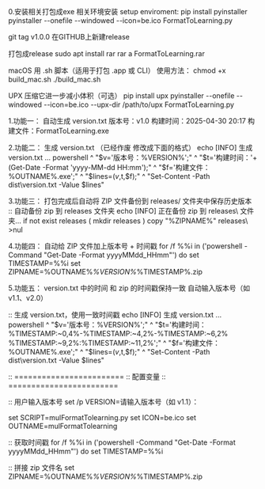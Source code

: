0.安装相关打包成exe 相关环境安装 setup enviroment:
pip install pyinstaller
pyinstaller --onefile --windowed --icon=be.ico FormatToLearning.py

git tag v1.0.0
在GITHUB上新建release

打包成release 
sudo apt install rar
rar a FormatToLearning.rar



macOS 用 .sh 脚本（适用于打包 .app 或 CLI）
使用方法：
chmod +x build_mac.sh
./build_mac.sh

UPX 压缩它进一步减小体积（可选）
pip install upx
pyinstaller --onefile --windowed --icon=be.ico --upx-dir /path/to/upx FormatToLearning.py


1.功能一：
自动生成 version.txt
版本号：v1.0
构建时间：2025-04-30 20:17
构建文件：FormatToLearning.exe

2.功能二：
生成 version.txt （已经作废 修改成下面的格式）
echo [INFO] 生成 version.txt ...
powershell ^
"$v='版本号：%VERSION%';" ^
"$t='构建时间：'+(Get-Date -Format 'yyyy-MM-dd HH:mm');" ^
"$f='构建文件：%OUTNAME%.exe';" ^
"$lines=($v,$t,$f);" ^
"Set-Content -Path dist\\version.txt -Value $lines"

3.功能三：
打包完成后自动将 ZIP 文件备份到 releases/ 文件夹中保存历史版本
:: 自动备份 zip 到 releases 文件夹
echo [INFO] 正在备份 zip 到 releases\ 文件夹...
if not exist releases (
mkdir releases
)
copy "%ZIPNAME%" releases\ >nul


4.功能四：
自动给 ZIP 文件加上版本号 + 时间戳
for /f %%i in ('powershell -Command "Get-Date -Format yyyyMMdd_HHmm"') do set TIMESTAMP=%%i
set ZIPNAME=%OUTNAME%_%VERSION%_%TIMESTAMP%.zip

5.功能五：
version.txt 中的时间 和 zip 的时间戳保持一致
自动输入版本号（如 v1.1、v2.0）

:: 生成 version.txt，使用一致时间戳
echo [INFO] 生成 version.txt ...
powershell ^
"$v='版本号：%VERSION%';" ^
"$t='构建时间：%TIMESTAMP:~0,4%-%TIMESTAMP:~4,2%-%TIMESTAMP:~6,2% %TIMESTAMP:~9,2%:%TIMESTAMP:~11,2%';" ^
"$f='构建文件：%OUTNAME%.exe';" ^
"$lines=($v,$t,$f);" ^
"Set-Content -Path dist\\version.txt -Value $lines"

:: ========================
:: 配置变量
:: ========================

:: 用户输入版本号
set /p VERSION=请输入版本号（如 v1.1）：

set SCRIPT=mulFormatTolearning.py
set ICON=be.ico
set OUTNAME=mulFormatTolearning

:: 获取时间戳
for /f %%i in ('powershell -Command "Get-Date -Format yyyyMMdd_HHmm"') do set TIMESTAMP=%%i

:: 拼接 zip 文件名
set ZIPNAME=%OUTNAME%_%VERSION%_%TIMESTAMP%.zip




